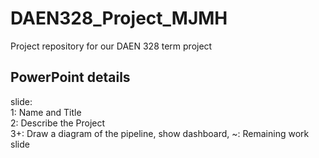 # DAEN328_Project_MJMH
Project repository for our DAEN 328 term project

## PowerPoint details
  
slide:  
1: Name and Title  
2: Describe the Project  
3+: Draw a diagram of the pipeline, show dashboard,
~: Remaining work slide 
